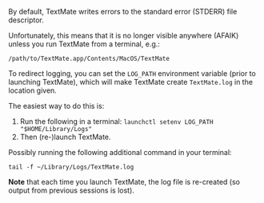 By default, TextMate writes errors to the standard error (STDERR) file descriptor.

Unfortunately, this means that it is no longer visible anywhere (AFAIK) unless you run TextMate from a terminal, e.g.:

    /path/to/TextMate.app/Contents/MacOS/TextMate

To redirect logging, you can set the `LOG_PATH` environment variable (prior to launching TextMate), which will make TextMate create `TextMate.log` in the location given.

The easiest way to do this is:

1. Run the following in a terminal:
    `launchctl setenv LOG_PATH "$HOME/Library/Logs"`
2. Then (re-)launch TextMate. 

Possibly running the following additional command in your terminal:

    tail -f ~/Library/Logs/TextMate.log

**Note** that each time you launch TextMate, the log file is re-created (so output from previous sessions is lost).
